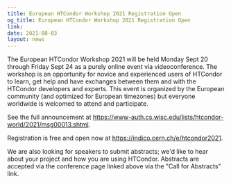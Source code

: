 ```yaml
---
title: European HTCondor Workshop 2021 Registration Open
og_title: European HTCondor Workshop 2021 Registration Open
link: 
date: 2021-08-03
layout: news
---
```


The European HTCondor Workshop 2021 will be held Monday Sept 20 through
Friday Sept 24 as a purely online event via videoconference. The workshop is
an opportunity for novice and experienced users of HTCondor to learn, get help
and have exchanges between them and with the HTCondor developers and experts.
This event is organized by the European community (and optimized for European
timezones) but everyone worldwide is welcomed to attend and participate.

See the full announcement at <a href="https://www-auth.cs.wisc.edu/lists/htcondor-world/2021/msg00013.shtml">https://www-auth.cs.wisc.edu/lists/htcondor-world/2021/msg00013.shtml</a>.

Registration is free and open now at
<a href="https://indico.cern.ch/e/htcondor2021">https://indico.cern.ch/e/htcondor2021</a>.

We are also looking for speakers to submit abstracts; we'd like to hear about
your project and how you are using HTCondor. Abstracts are accepted via the
conference page linked above via the "Call for Abstracts" link.